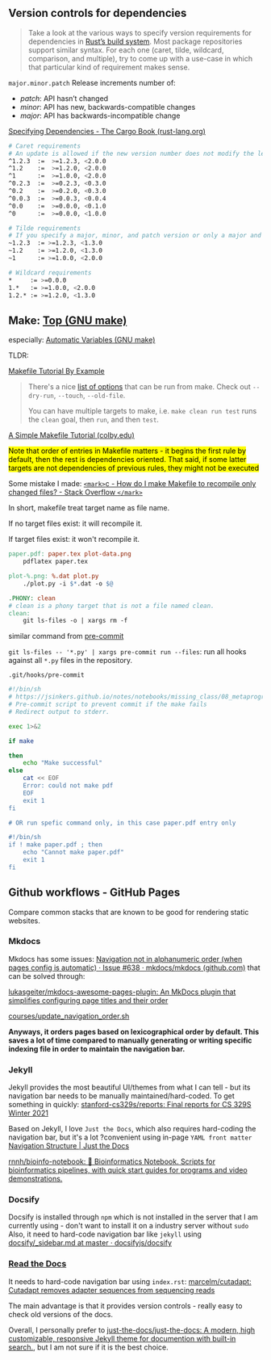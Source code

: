 ## Version controls for dependencies

> Take a look at the various ways to specify version requirements for dependencies in [Rust’s build system](https://doc.rust-lang.org/cargo/reference/specifying-dependencies.html). Most package repositories support similar syntax. For each one (caret, tilde, wildcard, comparison, and multiple), try to come up with a use-case in which that particular kind of requirement makes sense.

`major.minor.patch` Release increments number of:

- *patch*: API hasn’t changed
- *minor*: API has new, backwards-compatible changes
- *major*: API has backwards-incompatible change

[Specifying Dependencies - The Cargo Book (rust-lang.org)](https://doc.rust-lang.org/cargo/reference/specifying-dependencies.html)

```bash
# Caret requirements
# An update is allowed if the new version number does not modify the left-most non-zero digit in the major, minor, patch grouping.
^1.2.3  :=  >=1.2.3, <2.0.0
^1.2    :=  >=1.2.0, <2.0.0
^1      :=  >=1.0.0, <2.0.0
^0.2.3  :=  >=0.2.3, <0.3.0
^0.2    :=  >=0.2.0, <0.3.0
^0.0.3  :=  >=0.0.3, <0.0.4
^0.0    :=  >=0.0.0, <0.1.0
^0      :=  >=0.0.0, <1.0.0

# Tilde requirements
# If you specify a major, minor, and patch version or only a major and minor version, only patch-level changes are allowed. If you only specify a major version, then minor- and patch-level changes are allowed.
~1.2.3  := >=1.2.3, <1.3.0
~1.2    := >=1.2.0, <1.3.0
~1      := >=1.0.0, <2.0.0

# Wildcard requirements
*     := >=0.0.0
1.*   := >=1.0.0, <2.0.0
1.2.* := >=1.2.0, <1.3.0
```

## Make:  [Top (GNU make)](https://www.gnu.org/software/make/manual/html_node/)

especially: [Automatic Variables (GNU make)](https://www.gnu.org/software/make/manual/html_node/Automatic-Variables.html#Automatic-Variables)

TLDR:

[Makefile Tutorial By Example](https://makefiletutorial.com/)

> There's a nice [list of options](http://www.gnu.org/software/make/manual/make.html#Options-Summary) that can be run from make. Check out `--dry-run`, `--touch`, `--old-file`.
>
> You can have multiple targets to make, i.e. `make clean run test` runs the `clean` goal, then `run`, and then `test`.

[A Simple Makefile Tutorial (colby.edu)](https://www.cs.colby.edu/maxwell/courses/tutorials/maketutor/)

<mark>Note that order of entries in Makefile matters - it begins the first rule by default, then the rest is dependencies oriented. That said, if some latter targets are not dependencies of previous rules, they might not be executed </mark>

Some mistake I made: [`<mark>`c - How do I make Makefile to recompile only changed files? - Stack Overflow `</mark>`](https://stackoverflow.com/questions/7815400/how-do-i-make-makefile-to-recompile-only-changed-files)

In short, makefile treat target name as file name.

If no target files exist: it will recompile it.

If target files exist: it won't recompile it.

```makefile
paper.pdf: paper.tex plot-data.png
	pdflatex paper.tex

plot-%.png: %.dat plot.py
	./plot.py -i $*.dat -o $@

.PHONY: clean
# clean is a phony target that is not a file named clean.
clean:
	git ls-files -o | xargs rm -f
```

similar command from [pre-commit](https://pre-commit.com/index.html#cli)

`git ls-files -- '*.py' | xargs pre-commit run --files`: run all hooks against all `*.py` files in the repository.

`.git/hooks/pre-commit`

```bash
#!/bin/sh
# https://jsinkers.github.io/notes/notebooks/missing_class/08_metaprogramming.html
# Pre-commit script to prevent commit if the make fails
# Redirect output to stderr.

exec 1>&2

if make

then
	echo "Make successful"
else
	cat << EOF
	Error: could not make pdf
	EOF
	exit 1
fi

# OR run spefic command only, in this case paper.pdf entry only

#!/bin/sh
if ! make paper.pdf ; then
    echo "Cannot make paper.pdf"
    exit 1
fi
```

## Github workflows - GitHub Pages

Compare common stacks that are known to be good for rendering static websites.

### Mkdocs

Mkdocs has some issues: [Navigation not in alphanumeric order (when pages config is automatic) · Issue #638 · mkdocs/mkdocs (github.com)](https://github.com/mkdocs/mkdocs/issues/638) that can be solved through:

[lukasgeiter/mkdocs-awesome-pages-plugin: An MkDocs plugin that simplifies configuring page titles and their order](https://github.com/lukasgeiter/mkdocs-awesome-pages-plugin)

[courses/update_navigation_order.sh](https://github.com/luchaoqi/courses/blob/1bd2d8c0990b9bd21d5d10ac144554ad5750c976/update_navigation_order.sh)

**Anyways, it orders pages based on lexicographical order by default. This saves a lot of time compared to manually generating or writing specific indexing file in order to maintain the navigation bar.**

### Jekyll

Jekyll provides the most beautiful UI/themes from what I can tell - but its navigation bar needs to be manually maintained/hard-coded. To get something in quickly:
[stanford-cs329s/reports: Final reports for CS 329S Winter 2021](https://github.com/stanford-cs329s/reports)

Based on Jekyll, I love `Just the Docs`, which also requires hard-coding the navigation bar, but it's a lot ?convenient using in-page `YAML front matter` [Navigation Structure | Just the Docs](https://just-the-docs.github.io/just-the-docs/docs/navigation-structure/)

[rnnh/bioinfo-notebook: 🔬 Bioinformatics Notebook. Scripts for bioinformatics pipelines, with quick start guides for programs and video demonstrations.](https://github.com/rnnh/bioinfo-notebook)

### Docsify

Docsify is installed through `npm` which is not installed in the server that I am currently using - don't want to install it on a industry server without `sudo`
Also, it need to hard-code navigation bar like `jekyll` using [docsify/_sidebar.md at master · docsifyjs/docsify](https://github.com/docsifyjs/docsify/blob/master/docs/_sidebar.md)
### [Read the Docs](https://readthedocs.org/)

It needs to hard-code navigation bar using `index.rst`: [marcelm/cutadapt: Cutadapt removes adapter sequences from sequencing reads](https://github.com/marcelm/cutadapt)

The main advantage is that it provides version controls - really easy to check old versions of the docs.


Overall, I personally prefer to [just-the-docs/just-the-docs: A modern, high customizable, responsive Jekyll theme for documention with built-in search.](https://github.com/just-the-docs/just-the-docs), but I am not sure if it is the best choice.
